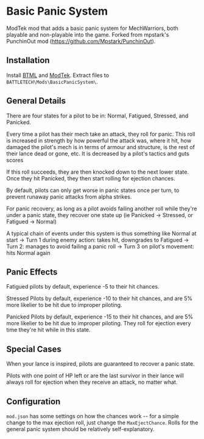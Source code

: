 # Basic Panic System
ModTek mod that adds a basic panic system for MechWarriors, both playable and non-playable into the game. Forked from mpstark's PunchinOut mod (https://github.com/Mpstark/PunchinOut).

## Installation

Install [BTML](https://github.com/Mpstark/BattleTechModLoader) and [ModTek](https://github.com/Mpstark/ModTek). Extract files to `BATTLETECH\Mods\BasicPanicSystem\`.

## General Details

There are four states for a pilot to be in: Normal, Fatigued, Stressed, and Panicked.

Every time a pilot has their mech take an attack, they roll for panic. This roll is increased in strength by how powerful the attack was, where it hit, how damaged the pilot's mech is in terms of armour and structure, is the rest of their lance dead or gone, etc. It is decreased by a pilot's tactics and guts scores

If this roll succeeds, they are then knocked down to the next lower state. Once they hit Panicked, they then start rolling for ejection chances.

By default, pilots can only get worse in panic states once per turn, to prevent runaway panic attacks from alpha strikes. 

For panic recovery, as long as a pilot avoids failing another roll while they're under a panic state, they recover one state up (ie Panicked -> Stressed, or Fatigued -> Normal)

A typical chain of events under this system is thus something like Normal at start -> Turn 1 during enemy action: takes hit, downgrades to Fatigued -> Turn 2: manages to avoid failing a panic roll -> Turn 3 on pilot's movement: hits Normal again

## Panic Effects

Fatigued pilots by default, experience -5 to their hit chances.

Stressed Pilots by default, experience -10 to their hit chances, and are 5% more likelier to be hit due to improper piloting.

Panicked Pilots by default, experience -15 to their hit chances, and are 5% more likelier to be hit due to improper piloting. They roll for ejection every time they're hit while in this state.

## Special Cases

When your lance is inspired, pilots are guaranteed to recover a panic state.

Pilots with one point of HP left or are the last survivor in their lance will always roll for ejection when they receive an attack, no matter what.

## Configuration

`mod.json` has some settings on how the chances work -- for a simple change to the max ejection roll, just change the `MaxEjectChance`. Rolls for the general panic system should be relatively self-explanatory.
